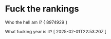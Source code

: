 # Fuck the rankings

Who the hell am I?
{ 8974929 }

What fucking year is it?
[ 2025-02-01T22:53:20Z ]
